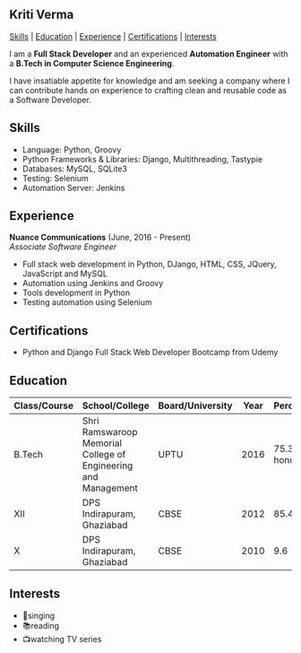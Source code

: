 ## Kriti Verma

[Skills](#Skills) | [Education](#Education) | [Experience](#Experience) | [Certifications](#Certifications) | [Interests](#Interests)

I am a __Full Stack Developer__ and an experienced __Automation Engineer__ with a __B.Tech in Computer Science Engineering__.

I have insatiable appetite for knowledge and am seeking a company where I can contribute hands on experience to crafting clean and reusable code as a Software Developer.

<a name="Skills"></a>
## Skills

- Language: Python, Groovy
- Python Frameworks & Libraries: Django, Multithreading, Tastypie
- Databases: MySQL, SQLite3
- Testing: Selenium
- Automation Server: Jenkins

<a name="Experience"></a>
## Experience

**Nuance Communications** (June, 2016 - Present)    
*Associate Software Engineer*  

- Full stack web development in Python, DJango, HTML, CSS, JQuery, JavaScript and MySQL
- Automation using Jenkins and Groovy
- Tools development in Python
- Testing automation using Selenium


<a name="Certifications"></a>
## Certifications

* Python and Django Full Stack Web Developer Bootcamp from Udemy

<a name="Education"></a>
## Education

| Class/Course | School/College                                                 | Board/University | Year | Percentage/CGPA   |
|--------------|----------------------------------------------------------------|------------------|------|-------------------|
| B.Tech       | Shri Ramswaroop Memorial College of Engineering and Management | UPTU             | 2016 | 75.3% with honors |
| XII          | DPS Indirapuram, Ghaziabad                                     | CBSE             | 2012 | 85.4%             |
| X            | DPS Indirapuram, Ghaziabad                                     | CBSE             | 2010 | 9.6               |


<a name="Interests"></a>
## Interests

- :microphone:singing
- :books:reading
- :tv:watching TV series
